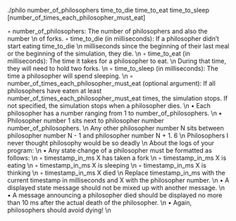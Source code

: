 ./philo number_of_philosophers time_to_die time_to_eat time_to_sleep [number_of_times_each_philosopher_must_eat]

◦ number_of_philosophers: The number of philosophers and also the number \n
of forks.
◦ time_to_die (in milliseconds): If a philosopher didn’t start eating time_to_die \n
milliseconds since the beginning of their last meal or the beginning of the simulation, they die. \n
◦ time_to_eat (in milliseconds): The time it takes for a philosopher to eat. \n
During that time, they will need to hold two forks. \n
◦ time_to_sleep (in milliseconds): The time a philosopher will spend sleeping. \n
◦ number_of_times_each_philosopher_must_eat (optional argument): If all
philosophers have eaten at least number_of_times_each_philosopher_must_eat
times, the simulation stops. If not specified, the simulation stops when a
philosopher dies. \n
• Each philosopher has a number ranging from 1 to number_of_philosophers. \n
• Philosopher number 1 sits next to philosopher number number_of_philosophers. \n
Any other philosopher number N sits between philosopher number N - 1 and philosopher number N + 1.
6 \n
Philosophers I never thought philosophy would be so deadly \n
About the logs of your program: \n
• Any state change of a philosopher must be formatted as follows: \n
◦ timestamp_in_ms X has taken a fork \n
◦ timestamp_in_ms X is eating \n
◦ timestamp_in_ms X is sleeping \n
◦ timestamp_in_ms X is thinking \n
◦ timestamp_in_ms X died \n
Replace timestamp_in_ms with the current timestamp in milliseconds
and X with the philosopher number. \n
• A displayed state message should not be mixed up with another message. \n
• A message announcing a philosopher died should be displayed no more than 10 ms
after the actual death of the philosopher. \n
• Again, philosophers should avoid dying! \n
